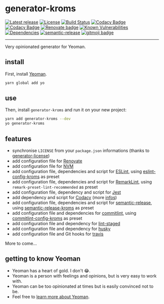 # generator-kroms
[![Latest release](https://badgen.net/github/release/Roms1383/generator-kroms)](https://www.npmjs.com/package/generator-kroms)
[![License](https://badgen.net/badge/license/MIT/blue)](LICENSE)
[![Build Status](https://travis-ci.org/Roms1383/generator-kroms.svg?branch=master)](https://travis-ci.org/Roms1383/generator-kroms)
[![Codacy Badge](https://api.codacy.com/project/badge/Grade/b0788062328c435ba1dc364424c25281)](https://www.codacy.com/app/Roms1383/generator-kroms?utm_source=github.com&amp;utm_medium=referral&amp;utm_content=Roms1383/generator-kroms&amp;utm_campaign=Badge_Grade)
[![Codacy Badge](https://api.codacy.com/project/badge/Coverage/b0788062328c435ba1dc364424c25281)](https://www.codacy.com/app/Roms1383/generator-kroms?utm_source=github.com&utm_medium=referral&utm_content=Roms1383/generator-kroms&utm_campaign=Badge_Coverage)
[![Renovate badge](https://img.shields.io/badge/Renovate-enabled-brightgreen.svg)](https://renovatebot.com)
[![Known Vulnerabilities](https://snyk.io/test/github/Roms1383/generator-kroms/badge.svg)](https://snyk.io/test/github/Roms1383/generator-kroms)
[![Dependencies](https://david-dm.org/Roms1383/generator-kroms.svg)](https://david-dm.org/)
[![semantic-release](https://img.shields.io/badge/%20%20%F0%9F%93%A6%F0%9F%9A%80-semantic--release-e10079.svg)](https://github.com/semantic-release/semantic-release)
[![gitmoji badge](https://img.shields.io/badge/gitmoji-%20😜%20😍-FFDD67.svg)](https://github.com/carloscuesta/gitmoji)

***

Very opinionated generator for Yeoman.

## install

First, install [Yeoman](http://yeoman.io).

```bash
yarn global add yo
```

## use

Then, install `generator-kroms` and run it on your new project:

```bash
yarn add generator-kroms --dev
yo generator-kroms
```

## features

*   synchronise `LICENSE` from your `package.json` informations (thanks to [generator-license](https://github.com/jozefizso/generator-license))
*   add configuration file for [Renovate](https://renovatebot.com)
*   add configuration file for [NVM](https://github.com/nvm-sh/nvm)
*   add configuration file, dependencies and script for [ESLint](https://github.com/eslint/eslint), using [eslint-config-kroms](https://github.com/Roms1383/eslint-config-kroms) as preset
*   add configuration file, dependencies and script for [RemarkLint](https://github.com/remarkjs/remark-lint), using `remark-preset-lint-recommended` as preset
*   add configuration file, dependency and script for [Jest](https://github.com/facebook/jest)
*   add dependency and script for [Codacy](https://github.com/codacy/node-codacy-coverage) (more [infos](generators/codacy/README.md))
*   add configuration file, dependencies and script for [semantic-release](https://github.com/semantic-release/semantic-release), using [semantic-release-kroms](https://github.com/Roms1383/semantic-release-kroms) as preset
*   add configuration file and dependencies for [commitlint](https://github.com/conventional-changelog/commitlint), using [commitlint-config-kroms](https://github.com/Roms1383/commitlint-config-kroms) as preset
*   add configuration file and dependency for [lint-staged](https://github.com/okonet/lint-staged)
*   add configuration file and dependency for [husky](https://github.com/typicode/husky)
*   add configuration file and Git hooks for [travis](https://travis-ci.org)

More to come...

## getting to know Yeoman

 * Yeoman has a heart of gold. I don't :joy:.
 * Yeoman is a person with feelings and opinions, but is very easy to work with.
 * Yeoman can be too opinionated at times but is easily convinced not to be.
 * Feel free to [learn more about Yeoman](http://yeoman.io/).